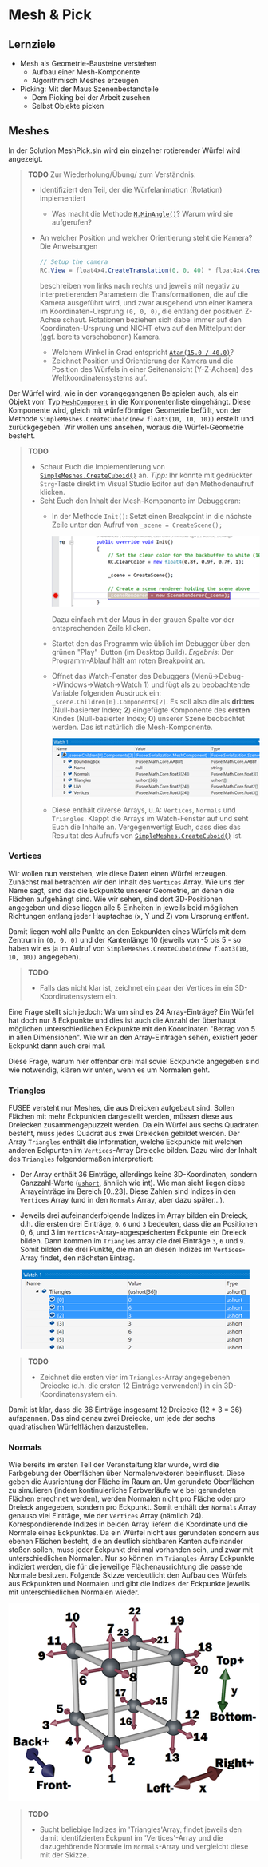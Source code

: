 # Mesh & Pick 

## Lernziele

- Mesh als Geometrie-Bausteine verstehen
  - Aufbau einer Mesh-Komponente
  - Algorithmisch Meshes erzeugen
- Picking: Mit der Maus Szenenbestandteile 
  - Dem Picking bei der Arbeit zusehen
  - Selbst Objekte picken

## Meshes

In der Solution MeshPick.sln wird ein einzelner rotierender Würfel wird angezeigt. 

> **TODO** Zur Wiederholung/Übung/ zum Verständnis:
> 
> - Identifiziert den Teil, der die Würfelanimation (Rotation) implementiert
>   - Was macht die Methode 
>      [`M.MinAngle()`](https://github.com/FUSEEProjectTeam/Fusee/blob/develop/src/Math/Core/M.cs#L429)?
>      Warum wird sie aufgerufen? 
> - An welcher Position und welcher Orientierung steht die Kamera? Die Anweisungen
>   ```C#
>   // Setup the camera 
>   RC.View = float4x4.CreateTranslation(0, 0, 40) * float4x4.CreateRotationX(-(float) Atan(15.0 / 40.0));
>   ```
>   beschreiben von links nach rechts und jeweils mit negativ zu interpretierenden Parametern die Transformationen,
>   die auf die Kamera ausgeführt wird, und zwar ausgehend von einer Kamera im Koordinaten-Ursprung `(0, 0, 0)`,
>   die entlang der positiven Z-Achse schaut. Rotationen beziehen sich dabei immer auf den Koordinaten-Ursprung
>   und NICHT etwa auf den Mittelpunt der (ggf. bereits verschobenen) Kamera.
>
>   - Welchem Winkel in Grad entspricht [`Atan(15.0 / 40.0)`](https://msdn.microsoft.com/de-de/library/system.math.atan(v=vs.110).aspx)?
>   - Zeichnet Position und Orientierung der Kamera und die Position des Würfels in einer Seitenansicht 
>     (Y-Z-Achsen) des Weltkoordinatensystems auf.

Der Würfel wird, wie in den vorangegangenen Beispielen auch, als ein Objekt vom Typ 
[`MeshComponent`](https://github.com/FUSEEProjectTeam/Fusee/blob/develop/src/Serialization/MeshComponent.cs#L10)
in die Komponentenliste eingehängt. Diese Komponente wird, gleich mit würfelförmiger Geometrie befüllt, von der
Methode `SimpleMeshes.CreateCuboid(new float3(10, 10, 10))` erstellt und zurückgegeben. 
Wir wollen uns ansehen, woraus die Würfel-Geometrie besteht.

> **TODO**
>
> - Schaut Euch die Implementierung von 
>   [`SimpleMeshes.CreateCuboid()`](https://github.com/griestopf/ComputergrafikMIB/blob/master/10_MeshAndPick/Core/SimpleMeshes.cs#L11
)
>    an. _Tipp:_ Ihr könnte mit gedrückter `Strg`-Taste direkt im Visual Studio Editor auf den Methodenaufruf klicken.
> - Seht Euch den Inhalt der Mesh-Komponente im Debuggeran:
>   - In der Methode `Init()`: Setzt einen Breakpoint in die nächste Zeile unter den Aufruf von `_scene = CreateScene();`
>
>     ![Breakpoint](_images/Breakpoint.png)
>
>     Dazu einfach mit der Maus in der grauen Spalte vor der entsprechenden Zeile klicken.
>
>   - Startet den das Programm wie üblich im Debugger über den grünen "Play"-Button (im Desktop Build).
>     *Ergebnis*: Der Programm-Ablauf hält am roten Breakpoint an.
>   - Öffnet das Watch-Fenster des Debuggers (Menü->Debug->Windows->Watch->Watch 1) und fügt als zu beobachtende
>     Variable folgenden Ausdruck ein: `_scene.Children[0].Components[2]`. Es soll also die als **drittes**  
>     (Null-basierter Index; **2**) eingefügte Komponente des **ersten** Kindes (Null-basierter Index; **0**)
>     unserer Szene beobachtet werden. Das ist natürlich die Mesh-Komponente.
>
>     ![Mesh im Watch-Fenster](_images/WatchMesh.png)
>
>   - Diese enthält diverse Arrays, u.A: `Vertices`, `Normals` und `Triangles`. Klappt
>     die Arrays im Watch-Fenster auf und seht Euch die Inhalte an. Vergegenwertigt Euch, dass dies
>     das Resultat des Aufrufs von 
>     [`SimpleMeshes.CreateCuboid()`](https://github.com/griestopf/ComputergrafikMIB/blob/master/10_MeshAndPick/Core/SimpleMeshes.cs#L11
)
>     ist.

### Vertices

Wir wollen nun verstehen, wie diese Daten einen Würfel erzeugen. Zunächst mal betrachten wir den Inhalt 
des `Vertices` Array. Wie uns der Name sagt, sind das die Eckpunkte unserer Geometrie, an denen die Flächen
aufgehängt sind. Wie wir sehen, sind dort 3D-Positionen angegeben und diese liegen alle 5 Einheiten
in jeweils beid möglichen Richtungen entlang jeder Hauptachse (x, Y und Z) vom Ursprung entfent. 

Damit liegen wohl alle Punkte an den Eckpunkten eines Würfels mit dem Zentrum in `(0, 0, 0)` und der Kantenlänge 10
(jeweils von -5 bis 5 - so haben wir es ja im Aufruf von `SimpleMeshes.CreateCuboid(new float3(10, 10, 10))`
angegeben).

> **TODO**
> - Falls das nicht klar ist, zeichnet ein paar der Vertices in ein 3D-Koordinatensystem ein.

Eine Frage stellt sich jedoch: Warum sind es 24 Array-Einträge? Ein Würfel hat doch nur 8 Eckpunkte und dies
ist auch die Anzahl der überhaupt möglichen unterschiedlichen Eckpunkte mit den Koordinaten "Betrag von 5 in
allen Dimensionen". Wie wir an den Array-Einträgen sehen, existiert jeder Eckpunkt dann auch drei mal.

Diese Frage, warum hier offenbar drei mal soviel Eckpunkte angegeben sind wie notwendig, klären wir unten, 
wenn es um Normalen geht. 

### Triangles

FUSEE versteht nur Meshes, die aus Dreicken aufgebaut sind. Sollen Flächen mit mehr Eckpunkten dargestellt
werden, müssen diese aus Dreiecken zusammengepuzzelt werden. Da ein Würfel aus sechs Quadraten besteht, muss
jedes Quadrat aus zwei Dreiecken gebildet werden. Der Array `Triangles` enthält die Information, welche Eckpunkte
mit welchen anderen Eckpunten im `Vertices`-Array Dreiecke bilden. Dazu wird der Inhalt des `Triangles` 
folgendermaßen interpretiert:

- Der Array enthält 36 Einträge, allerdings keine 3D-Koordinaten, sondern Ganzzahl-Werte 
  ([`ushort`](https://docs.microsoft.com/de-de/dotnet/articles/csharp/language-reference/keywords/ushort),
  ähnlich wie int). 
  Wie man sieht liegen diese Arrayeinträge im Bereich [0..23]. Diese Zahlen sind Indizes in den `Vertices`
  Array (und in den `Normals` Array, aber dazu später...).
- Jeweils drei aufeinanderfolgende Indizes im Array bilden ein Dreieck, d.h. die ersten drei Einträge,
  `0`. `6` und `3` bedeuten, dass die an Positionen 0, 6, und 3 im `Vertices`-Array-abgespeicherten Eckpunte
  ein Dreieck bilden. Dann kommen im `Triangles` array die drei Einträge `3`, `6` und `9`. Somit bilden 
  die drei Punkte, die man an diesen Indizes im `Vertices`-Array findet, den nächsten Eintrag.

  ![Triangles Array](_images/Triangles.png)

> **TODO**
> - Zeichnet die ersten vier im `Triangles`-Array angegebenen Dreiecke (d.h. die ersten 12 Einträge verwenden!)
>   in ein 3D-Koordinatensystem ein.

Damit ist klar, dass die 36 Einträge insgesamt 12 Dreiecke (12 * 3 = 36) aufspannen. Das sind genau zwei Dreiecke, 
um jede der sechs quadratischen Würfelflächen darzustellen.

### Normals

Wie bereits im ersten Teil der Veranstaltung klar wurde, wird die Farbgebung der Oberflächen über
Normalenvektoren beeinflusst. Diese geben die Ausrichtung der Fläche im Raum an. Um gerundete Oberflächen
zu simulieren (indem kontinuierliche Farbverläufe wie bei gerundeten Flächen errechnet werden),
werden Normalen nicht pro Fläche oder pro Dreieck angegeben, sondern pro Eckpunkt. Somit enthält der 
`Normals` Array genauso viel Einträge, wie der `Vertices` Array (nämlich 24). Korrespondierende Indizes in 
beiden Array liefern die Koordinate und die Normale eines Eckpunktes. Da ein Würfel nicht aus gerundeten
sondern aus ebenen Flächen besteht, die an deutlich sichtbaren Kanten aufeinander stoßen sollen, muss jeder
Eckpunkt drei mal vorhanden sein, und zwar mit unterschiedlichen Normalen. Nur so können im 
`Triangles`-Array Eckpunkte indiziert werden, die für die jeweilige Flächenausrichtung die passende Normale
besitzen. Folgende Skizze verdeutlicht den Aufbau des Würfels aus Eckpunkten und Normalen und gibt die Indizes 
der Eckpunkte jeweils mit unterschiedlichen Normalen wieder.

![Cube Normalen](_images/VertsAndNormals.png)

> **TODO**
>
> - Sucht beliebige Indizes im 'Triangles'Array, findet jeweils den damit identifzierten Eckpunt im 'Vertices'-Array 
>   und die dazugehörende Normale im `Normals`-Array und vergleicht diese mit der Skizze.










      






